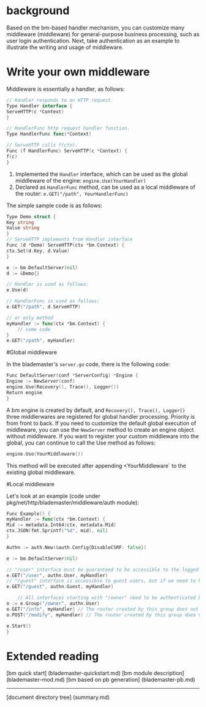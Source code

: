 # background

Based on the bm-based handler mechanism, you can customize many middleware (middleware) for general-purpose business processing, such as user login authentication. Next, take authentication as an example to illustrate the writing and usage of middleware.

# Write your own middleware

Middleware is essentially a handler, as follows:
```go
// Handler responds to an HTTP request.
Type Handler interface {
ServeHTTP(c *Context)
}

// HandlerFunc http request handler function.
Type HandlerFunc func(*Context)

// ServeHTTP calls f(ctx).
Func (f HandlerFunc) ServeHTTP(c *Context) {
f(c)
}
```

1. Implemented the `Handler` interface, which can be used as the global middleware of the engine: `engine.Use(YourHandler)`
2. Declared as `HandlerFunc` method, can be used as a local middleware of the router: `e.GET("/path", YourHandlerFunc)`

The simple sample code is as follows:

```go
Type Demo struct {
Key string
Value string
}
// ServeHTTP implements from Handler interface
Func (d *Demo) ServeHTTP(ctx *bm.Context) {
ctx.Set(d.Key, d.Value)
}

e := bm.DefaultServer(nil)
d := &Demo{}

// Handler is used as follows:
e.Use(d)

// HandlerFunc is used as follows:
e.GET("/path", d.ServeHTTP)

// or only method
myHandler := func(ctx *bm.Context) {
    // some code
}
e.GET("/path", myHandler)
```


#Global middleware

In the blademaster's `server.go` code, there is the following code:

```go
Func DefaultServer(conf *ServerConfig) *Engine {
Engine := NewServer(conf)
engine.Use(Recovery(), Trace(), Logger())
Return engine
}
```

A bm engine is created by default, and `Recovery(), Trace(), Logger()` three middlerwares are registered for global handler processing. Priority is from front to back.
If you need to customize the default global execution of middleware, you can use the `NewServer` method to create an engine object without middleware.
If you want to register your custom middleware into the global, you can continue to call the Use method as follows:

```go
engine.Use(YourMiddleware())
```

This method will be executed after appending <YourMiddleware` to the existing global middleware.

#Local middleware

Let's look at an example (code under pkg/net/http/blademaster/middleware/auth module):

```go
Func Example() {
myHandler := func(ctx *bm.Context) {
Mid := metadata.Int64(ctx, metadata.Mid)
ctx.JSON(fmt.Sprintf("%d", mid), nil)
}

Authn := auth.New(&auth.Config{DisableCSRF: false})

e := bm.DefaultServer(nil)

// "/user" interface must be guaranteed to be accessible to the logged in user, then we add "auth.User" to ensure that the user authentication is passed before we can enter myHandler for business logic processing.
e.GET("/user", authn.User, myHandler)
// "/guest" interface is accessible to guest users, but if we need to know mid for the logged in user, then we add "auth.Guest" to try authentication to get mid, but will definitely continue to execute myHandler for business logic processing.
e.GET("/guest", authn.Guest, myHandler)

    // All interfaces starting with "/owner" need to be authenticated before they can be accessed. You can create a group and add "authn.User"
o := e.Group("/owner", authn.User)
o.GET("/info", myHandler) // The router created by this group does not need to be displayed again to join "authn.User"
o.POST("/modify", myHandler) // The router created by this group does not need to be displayed again to join "authn.User"

e.Start()
}
```

# Extended reading

[bm quick start] (blademaster-quickstart.md) [bm module description] (blademaster-mod.md) [bm based on pb generation] (blademaster-pb.md)

-------------

[document directory tree] (summary.md)
